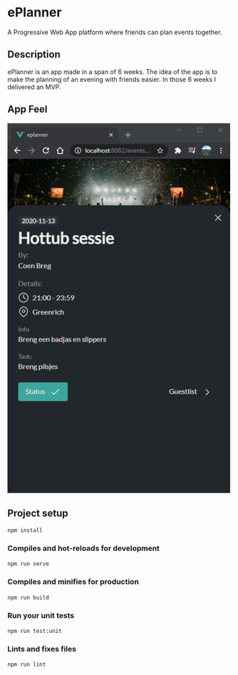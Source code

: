 # ePlanner

A Progressive Web App platform where friends can plan events together.

## Description

ePlanner is an app made in a span of 6 weeks. The idea of the app is to make the planning of an evening with friends easier. In those 6 weeks I delivered an MVP.

## App Feel

<img src="demo/eplanner_home.png" alt="home" width="500px" >

## Project setup
```
npm install
```

### Compiles and hot-reloads for development
```
npm run serve
```

### Compiles and minifies for production
```
npm run build
```

### Run your unit tests
```
npm run test:unit
```

### Lints and fixes files
```
npm run lint
```
